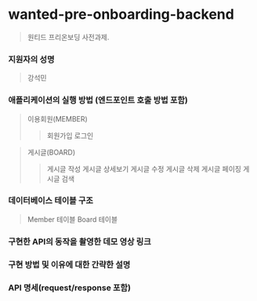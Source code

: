 # wanted-pre-onboarding-backend
>원티드 프리온보딩 사전과제.
### 지원자의 성명
  > 강석민 

### 애플리케이션의 실행 방법 (엔드포인트 호출 방법 포함)
> 이용회원(MEMBER)
>> 회원가입 
>> 로그인

> 게시글(BOARD)
>> 게시글 작성
>> 게시글 상세보기
>> 게시글 수정
>> 게시글 삭제
>> 게시글 페이징
>> 게시글 검색
### 데이터베이스 테이블 구조
>Member 테이블
>Board 테이블
### 구현한 API의 동작을 촬영한 데모 영상 링크
>
### 구현 방법 및 이유에 대한 간략한 설명
>
### API 명세(request/response 포함)
>
